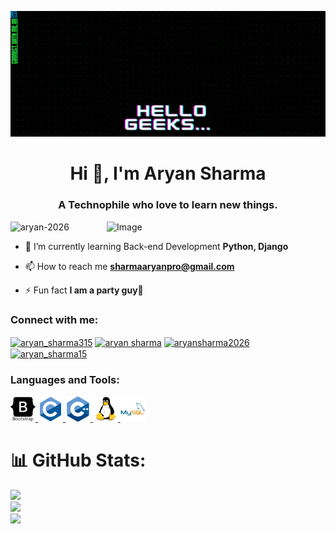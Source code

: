 ![logo](https://github.com/aryan-2026/aryan-2026/blob/main/Neon%20Glitch%20Twitch%20Banner%20.gif)
<h1 align="center">Hi 👋, I'm Aryan Sharma</h1>
<h3 align="center">A Technophile who love to learn new things.</h3>

<image src="https://media4.giphy.com/media/CuuSHzuc0O166MRfjt/giphy.gif?cid=ecf05e47it023iw8n20hxj7q8ckicqqnfl8p7s7xz0zcnfgh&ep=v1_gifs_search&rid=giphy.gif&ct=g" alt="Image" align="right" width="350"> 

<p align="left"> <img src="https://komarev.com/ghpvc/?username=aryan-2026&label=Profile%20views&color=0e75b6&style=flat" alt="aryan-2026" /> </p>

- 🌱 I’m currently learning Back-end Development **Python, Django**

- 📫 How to reach me **sharmaaryanpro@gmail.com**

- ⚡ Fun fact **I am a party guy🥳**

<h3 align="left">Connect with me:</h3>
<p align="left">
<a href="https://twitter.com/aryan_sharma315" target="blank"><img align="center" src="https://raw.githubusercontent.com/rahuldkjain/github-profile-readme-generator/master/src/images/icons/Social/twitter.svg" alt="aryan_sharma315" height="30" width="40" /></a>
<a href="https://linkedin.com/in/aryan sharma" target="blank"><img align="center" src="https://raw.githubusercontent.com/rahuldkjain/github-profile-readme-generator/master/src/images/icons/Social/linked-in-alt.svg" alt="aryan sharma" height="30" width="40" /></a>
<a href="https://instagram.com/aryansharma2026" target="blank"><img align="center" src="https://raw.githubusercontent.com/rahuldkjain/github-profile-readme-generator/master/src/images/icons/Social/instagram.svg" alt="aryansharma2026" height="30" width="40" /></a>
<a href="https://www.codechef.com/users/aryan_sharma15" target="blank"><img align="center" src="https://cdn.jsdelivr.net/npm/simple-icons@3.1.0/icons/codechef.svg" alt="aryan_sharma15" height="30" width="40" /></a>


</p>

<h3 align="left">Languages and Tools:</h3>
<p align="left"> <a href="https://getbootstrap.com" target="_blank" rel="noreferrer"> <img src="https://raw.githubusercontent.com/devicons/devicon/master/icons/bootstrap/bootstrap-plain-wordmark.svg" alt="bootstrap" width="40" height="40"/> </a> <a href="https://www.cprogramming.com/" target="_blank" rel="noreferrer"> <img src="https://raw.githubusercontent.com/devicons/devicon/master/icons/c/c-original.svg" alt="c" width="40" height="40"/> </a> <a href="https://www.w3schools.com/cpp/" target="_blank" rel="noreferrer"> <img src="https://raw.githubusercontent.com/devicons/devicon/master/icons/cplusplus/cplusplus-original.svg" alt="cplusplus" width="40" height="40"/> </a> <a href="https://www.linux.org/" target="_blank" rel="noreferrer"> <img src="https://raw.githubusercontent.com/devicons/devicon/master/icons/linux/linux-original.svg" alt="linux" width="40" height="40"/> </a> <a href="https://www.mysql.com/" target="_blank" rel="noreferrer"> <img src="https://raw.githubusercontent.com/devicons/devicon/master/icons/mysql/mysql-original-wordmark.svg" alt="mysql" width="40" height="40"/> </a>  

# 📊 GitHub Stats:
![](https://github-readme-stats.vercel.app/api?username=aryan-2026&theme=dark&hide_border=false&include_all_commits=false&count_private=false)<br/>
![](https://github-readme-streak-stats.herokuapp.com/?user=aryan-2026&theme=dark&hide_border=false)<br/>
![](https://github-readme-stats.vercel.app/api/top-langs/?username=aryan-2026&theme=dark&hide_border=false&include_all_commits=false&count_private=false&layout=compact)


